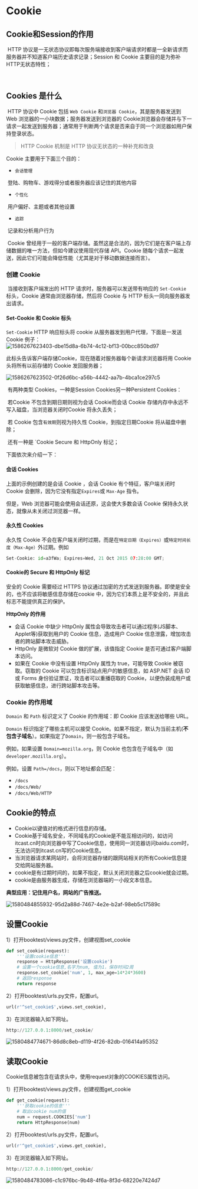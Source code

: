 # Cookie

##  Cookie和Session的作用	

​		HTTP 协议是一无状态协议即每次服务端接收到客户端请求时都是一全新请求而服务器并不知道客户端历史请求记录；Session 和 Cookie 主要目的是为弥补 HTTP无状态特性；

​	

## Cookies 是什么

​		HTTP 协议中 Cookie 包括 `Web Cookie` 和`浏览器 Cookie`，其是服务器发送到 Web 浏览器的一小块数据；服务器发送到浏览器的 Cookie浏览器会存储并与下一请求一起发送到服务器；通常用于判断两个请求是否来自于同一个浏览器如用户保持登录状态。

> HTTP Cookie 机制是 HTTP 协议无状态的一种补充和改良



Cookie 主要用于下面三个目的：

- `会话管理`

​		登陆、购物车、游戏得分或者服务器应该记住的其他内容

- `个性化`

​		用户偏好、主题或者其他设置

- `追踪`

​		记录和分析用户行为

​		Cookie 曾经用于一般的客户端存储。虽然这是合法的，因为它们是在客户端上存储数据的唯一方法，但如今建议使用现代存储 API。Cookie 随每个请求一起发送，因此它们可能会降低性能（尤其是对于移动数据连接而言）。



### 创建 Cookie

​		当接收到客户端发出的 HTTP 请求时，服务器可以发送带有响应的 `Set-Cookie` 标头，Cookie 通常由浏览器存储，然后将 Cookie 与 HTTP 标头一同向服务器发出请求。



#### Set-Cookie 和 Cookie 标头

`Set-Cookie` HTTP 响应标头将 cookie 从服务器发到用户代理，下面是一发送 Cookie 例子：![1586267623403-dbe15d8a-6b74-4c12-bf13-00bcc850bd97](..\图片\1586267623403-dbe15d8a-6b74-4c12-bf13-00bcc850bd97.png)

此标头告诉客户端存储Cookie，现在随着对服务器每个新请求浏览器将用 Cookie 头将所有以前存储的 Cookie 发回服务器；

![1586267623502-0f26d6bc-a56b-4442-aa7b-4bca1ce297c5](..\图片\1586267623502-0f26d6bc-a56b-4442-aa7b-4bca1ce297c5.png)



​		有两种类型 Cookies，一种是Session Cookies另一种Persistent Cookies：

​				若Cookie 不包含到期日期则视为会话 Cookie而会话 Cookie 存储内存中永远不写入磁盘，当浏览器关闭时Cookie 将永久丢失；

​				若 Cookie 包含`有效期`则视为持久性 Cookie，到指定日期Cookie 将从磁盘中删除；

​				还有一种是 `Cookie  Secure 和  HttpOnly  标记；



下面依次来介绍一下：

#### 会话 Cookies

上面的示例创建的是会话 Cookie ，会话 Cookie 有个特征，客户端关闭时 Cookie 会删除，因为它没有指定`Expires`或 `Max-Age` 指令。

但是，Web 浏览器可能会使用会话还原，这会使大多数会话 Cookie 保持永久状态，就像从未关闭过浏览器一样。



#### 永久性 Cookies

永久性 Cookie 不会在客户端关闭时过期，而是在`特定日期（Expires）`或`特定时间长度（Max-Age）`外过期。例如

~~~python
Set-Cookie: id=a3fWa; Expires=Wed, 21 Oct 2015 07:28:00 GMT;
~~~



#### Cookie的 Secure 和 HttpOnly 标记

安全的 Cookie 需要经过 HTTPS 协议通过加密的方式发送到服务器。即使是安全的，也不应该将敏感信息存储在cookie 中，因为它们本质上是不安全的，并且此标志不能提供真正的保护。



**HttpOnly 的作用**

- 会话 Cookie 中缺少 HttpOnly 属性会导致攻击者可以通过程序(JS脚本、Applet等)获取到用户的 Cookie 信息，造成用户 Cookie 信息泄露，增加攻击者的跨站脚本攻击威胁。
- HttpOnly 是微软对 Cookie 做的扩展，该值指定 Cookie 是否可通过客户端脚本访问。
- 如果在 Cookie 中没有设置 HttpOnly 属性为 true，可能导致 Cookie 被窃取。窃取的 Cookie 可以包含标识站点用户的敏感信息，如 ASP.NET 会话 ID 或 Forms 身份验证票证，攻击者可以重播窃取的 Cookie，以便伪装成用户或获取敏感信息，进行跨站脚本攻击等。



### Cookie 的作用域

`Domain` 和 `Path` 标识定义了 Cookie 的作用域：即 Cookie 应该发送给哪些 URL。

`Domain` 标识指定了哪些主机可以接受 Cookie。如果不指定，默认为当前主机(**不包含子域名**）。如果指定了`Domain`，则一般包含子域名。

例如，如果设置 `Domain=mozilla.org`，则 Cookie 也包含在子域名中（如`developer.mozilla.org`）。

例如，设置 `Path=/docs`，则以下地址都会匹配：

- `/docs`
- `/docs/Web/`
- `/docs/Web/HTTP`



## Cookie的特点

- Cookie以键值对的格式进行信息的存储。
- Cookie基于域名安全，不同域名的Cookie是不能互相访问的，如访问itcast.cn时向浏览器中写了Cookie信息，使用同一浏览器访问baidu.com时，无法访问到itcast.cn写的Cookie信息。
- 当浏览器请求某网站时，会将浏览器存储的跟网站相关的所有Cookie信息提交给网站服务器。
- cookie是有过期时间的，如果不指定，默认关闭浏览器之后cookie就会过期。
- cookie是由服务器生成，存储在浏览器端的一小段文本信息。



**典型应用：记住用户名，网站的广告推送。**

![1580484855932-95d2a88d-7467-4e2e-b2af-98eb5c17589c](..\图片\1580484855932-95d2a88d-7467-4e2e-b2af-98eb5c17589c.png)

## 设置Cookie

1）打开booktest/views.py文件，创建视图set_cookie

~~~python 
def set_cookie(request):
    '''设置cookie信息'''
    response = HttpResponse('设置cookie')
    # 设置一个cookie信息,名字为num, 值为1，保存时间2周
    response.set_cookie('num', 1, max_age=14*24*3600)
    # 返回response
    return response
~~~

2）打开booktest/urls.py文件，配置url。

~~~python 
url(r'^set_cookie$',views.set_cookie),
~~~

3）在浏览器输入如下网址。

~~~python
http://127.0.0.1:8000/set_cookie/
~~~

![1580484774671-86d8c8eb-d119-4f26-82db-016414a95352](..\图片\1580484774671-86d8c8eb-d119-4f26-82db-016414a95352.png)



## 读取Cookie

Cookie信息被包含在请求头中，使用request对象的COOKIES属性访问。

1）打开booktest/views.py文件，创建视图get_cookie

~~~ python
def get_cookie(request):
    '''获取cookie的信息'''
    # 取出cookie num的值
    num = request.COOKIES['num']
    return HttpResponse(num)
~~~

2）打开booktest/urls.py文件，配置url。

~~~python
url(r'^get_cookie$',views.get_cookie),
~~~

3）在浏览器输入如下网址。

~~~ python
http://127.0.0.1:8000/get_cookie/
~~~

![1580484783086-c1c976bc-9b48-4f6a-8f3d-68220e7424d7](..\图片\1580484783086-c1c976bc-9b48-4f6a-8f3d-68220e7424d7.png)